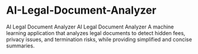 # AI-Legal-Document-Analyzer
 AI Legal Document Analyzer AI Legal Document Analyzer A machine learning application that analyzes legal documents to detect hidden fees, privacy issues, and termination risks, while providing simplified and concise summaries.
